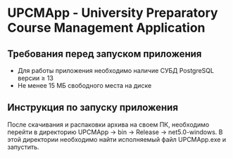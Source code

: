# UPCMApp - University Preparatory Course Management Application

## Требования перед запуском приложения

* Для работы приложения необходимо наличие СУБД PostgreSQL версии ≥ 13
* Не менее 15 МБ свободного места на диске

## Инструкция по запуску приложения

После скачивания и распаковки архива на своем ПК, необходимо перейти в директорию UPCMApp → bin → Release → net5.0-windows. В этой директории необходимо найти исполняемый файл UPCMApp.exe и запустить.
